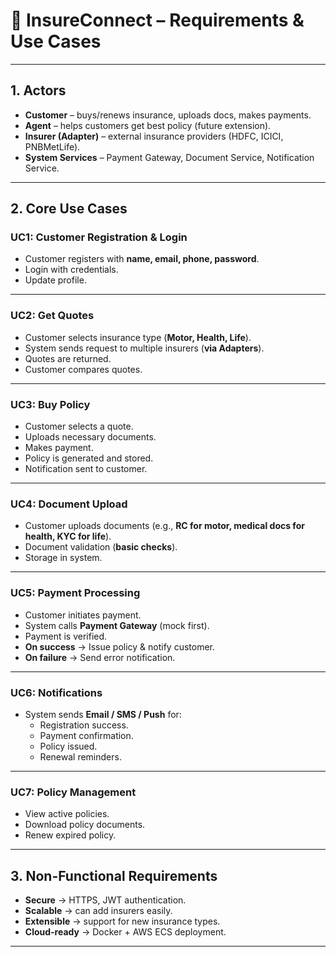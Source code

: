 # 📄 InsureConnect – Requirements & Use Cases

---

## 1. Actors

- **Customer** – buys/renews insurance, uploads docs, makes payments.  
- **Agent** – helps customers get best policy (future extension).  
- **Insurer (Adapter)** – external insurance providers (HDFC, ICICI, PNBMetLife).  
- **System Services** – Payment Gateway, Document Service, Notification Service.  

---

## 2. Core Use Cases

### UC1: Customer Registration & Login
- Customer registers with **name, email, phone, password**.  
- Login with credentials.  
- Update profile.  

---

### UC2: Get Quotes
- Customer selects insurance type (**Motor, Health, Life**).  
- System sends request to multiple insurers (**via Adapters**).  
- Quotes are returned.  
- Customer compares quotes.  

---

### UC3: Buy Policy
- Customer selects a quote.  
- Uploads necessary documents.  
- Makes payment.  
- Policy is generated and stored.  
- Notification sent to customer.  

---

### UC4: Document Upload
- Customer uploads documents (e.g., **RC for motor, medical docs for health, KYC for life**).  
- Document validation (**basic checks**).  
- Storage in system.  

---

### UC5: Payment Processing
- Customer initiates payment.  
- System calls **Payment Gateway** (mock first).  
- Payment is verified.  
- **On success** → Issue policy & notify customer.  
- **On failure** → Send error notification.  

---

### UC6: Notifications
- System sends **Email / SMS / Push** for:  
  - Registration success.  
  - Payment confirmation.  
  - Policy issued.  
  - Renewal reminders.  

---

### UC7: Policy Management
- View active policies.  
- Download policy documents.  
- Renew expired policy.  

---

## 3. Non-Functional Requirements
- **Secure** → HTTPS, JWT authentication.  
- **Scalable** → can add insurers easily.  
- **Extensible** → support for new insurance types.  
- **Cloud-ready** → Docker + AWS ECS deployment.  

---

